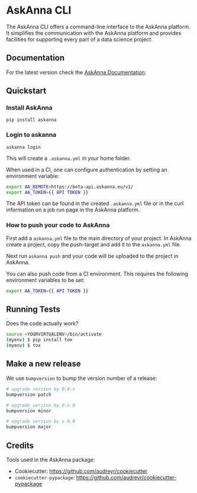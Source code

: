 # AskAnna CLI

The AskAnna CLI offers a command-line interface to the AskAnna platform. It
simplifies the communication with the AskAnna platform and provides facilities
for supporting every part of a data science project.

## Documentation

For the latest version check the
[AskAnna Documentation](https://docs.askanna.io/#/cli).

## Quickstart

### Install AskAnna

```
pip install askanna
```

### Login to askanna

```
askanna login
```

This will create a `.askanna.yml` in your home folder.

When used in a CI, one can configure authentication by setting an environment
variable:

```bash
export AA_REMOTE=https://beta-api.askanna.eu/v1/
export AA_TOKEN={{ API TOKEN }}
```

The API token can be found in the created `.askanna.yml` file or in the
curl information on a job run page in the AskAnna platform.

### How to push your code to AskAnna

First add a `askanna.yml` file to the main directory of your project. In
AskAnna create a project, copy the push-target and add it to the `askanna.yml`
file.

Next run `askanna push` and your code will be uploaded to the project in
AskAnna.

You can also push code from a CI environment. This requires the following
environment variables to be set:

```bash
export AA_TOKEN={{ API TOKEN }}
```

## Running Tests

Does the code actually work?

```bash
source <YOURVIRTUALENV>/bin/activate
(myenv) $ pip install tox
(myenv) $ tox
```

## Make a new release

We use `bumpversion` to bump the version number of a release:

```bash
# upgrade version by 0.0.x
bumpversion patch

# upgrade version by 0.x.0
bumpversion minor

# upgrade version by x.0.0
bumpversion major
```

## Credits

Tools used in the AskAnna package:

* Cookiecutter: https://github.com/audreyr/cookiecutter
* `cookiecutter-pypackage`: https://github.com/audreyr/cookiecutter-pypackage
